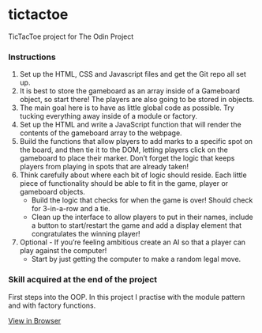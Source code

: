 # tictactoe
TicTacToe project for The Odin Project

### Instructions
1. Set up the HTML, CSS and Javascript files and get the Git repo all set up.
2. It is best to store the gameboard as an array inside of a Gameboard object, so start there! The players are also going to be stored in objects.
3. The main goal here is to have as little global code as possible. Try tucking everything away inside of a module or factory.
4. Set up the HTML and write a JavaScript function that will render the contents of the gameboard array to the webpage.
5. Build the functions that allow players to add marks to a specific spot on the board, and then tie it to the DOM, letting players click on the gameboard to place their marker. Don’t forget the logic that keeps players from playing in spots that are already taken!
6. Think carefully about where each bit of logic should reside. Each little piece of functionality should be able to fit in the game, player or gameboard objects.
    - Build the logic that checks for when the game is over! Should check for 3-in-a-row and a tie.
    - Clean up the interface to allow players to put in their names, include a button to start/restart the game and add a display element that congratulates the winning player!
7. Optional - If you’re feeling ambitious create an AI so that a player can play against the computer!
    - Start by just getting the computer to make a random legal move.



### Skill acquired at the end of the project
First steps into the OOP. In this project I practise with the module pattern and with factory functions.

[View in Browser](https://andreaiaia.github.io/tictactoe/)
